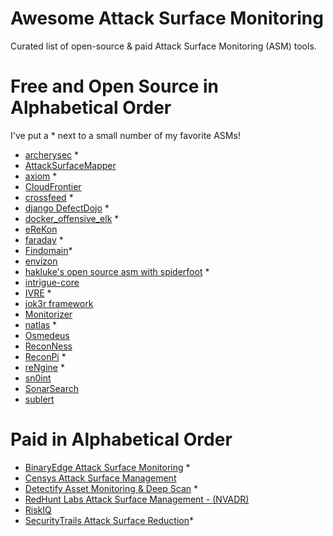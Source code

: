 # Awesome Attack Surface Monitoring
Curated list of open-source &amp; paid Attack Surface Monitoring (ASM) tools.

Free and Open Source in Alphabetical Order
=================

I've put a * next to a small number of my favorite ASMs!
 * [archerysec](https://github.com/archerysec/archerysec) *
 * [AttackSurfaceMapper](https://github.com/superhedgy/AttackSurfaceMapper)
 * [axiom](https://github.com/pry0cc/axiom) *
 * [CloudFrontier](https://github.com/riskprofiler/CloudFrontier)
 * [crossfeed](https://github.com/cisagov/crossfeed) *
 * [django DefectDojo](https://github.com/DefectDojo/django-DefectDojo) *
 * [docker_offensive_elk](https://github.com/marco-lancini/docker_offensive_elk) *
 * [eReKon](https://github.com/rubenkharel/eReKon)
 * [faraday](https://github.com/infobyte/faraday) *
 * [Findomain](https://github.com/Findomain/Findomain)*
 * [envizon](https://github.com/evait-security/envizon )
 * [hakluke's open source asm with spiderfoot](https://hakluke.com/open-source-asm-spiderfoot) *
 * [intrigue-core](https://github.com/intrigueio/intrigue-core)
 * [IVRE](https://github.com/cea-sec/ivre) *
 * [jok3r framework](https://www.jok3r-framework.com)
 * [Monitorizer](https://github.com/BitTheByte/Monitorizer)
 * [natlas](https://github.com/natlas/natlas) *
 * [Osmedeus](https://github.com/j3ssie/Osmedeus)
 * [ReconNess](https://github.com/reconness/reconness)
 * [ReconPi](https://github.com/x1mdev/ReconPi) *
 * [reNgine](https://github.com/yogeshojha/rengine) *
 * [sn0int](https://github.com/kpcyrd/sn0int) 
 * [SonarSearch](https://github.com/Cgboal/SonarSearch)
 * [sublert](https://github.com/yassineaboukir/sublert)
 
 

Paid in Alphabetical Order
=================


 * [BinaryEdge Attack Surface Monitoring](https://asm.binaryedge.io) *
 * [Censys Attack Surface Management](https://censys.io/product/attack-surface-management)
 * [Detectify Asset Monitoring & Deep Scan](https://detectify.com/) *
 * [RedHunt Labs Attack Surface Management - (NVADR)](https://redhuntlabs.com/)
 * [RiskIQ](https://www.riskiq.com)
 * [SecurityTrails Attack Surface Reduction](https://securitytrails.com/attack-surface-reduction)*
